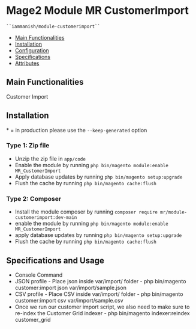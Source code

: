 # Mage2 Module MR CustomerImport

    ``iammanish/module-customerimport``

 - [Main Functionalities](#markdown-header-main-functionalities)
 - [Installation](#markdown-header-installation)
 - [Configuration](#markdown-header-configuration)
 - [Specifications](#markdown-header-specifications)
 - [Attributes](#markdown-header-attributes)


## Main Functionalities
Customer Import 

## Installation
\* = in production please use the `--keep-generated` option

### Type 1: Zip file

 - Unzip the zip file in `app/code`
 - Enable the module by running `php bin/magento module:enable MR_CustomerImport`
 - Apply database updates by running `php bin/magento setup:upgrade`
 - Flush the cache by running `php bin/magento cache:flush`

### Type 2: Composer

 - Install the module composer by running `composer require mr/module-customerimport:dev-main`
 - enable the module by running `php bin/magento module:enable MR_CustomerImport`
 - apply database updates by running `php bin/magento setup:upgrade`
 - Flush the cache by running `php bin/magento cache:flush`


## Specifications and Usage

- Console Command
 - JSON profile - Place json inside var/import/ folder -   php bin/magento customer:import json var/import/sample.json
 - CSV profile - Place CSV inside var/import/ folder -     php bin/magento customer:import csv var/import/sample.csv
 - Once we run our customer import script, we also need to make sure to re-index the Customer Grid indexer - php bin/magento indexer:reindex customer_grid 


